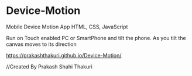 # Device-Motion
Mobile Device Motion App 
HTML, CSS, JavaScript

Run on Touch enabled PC or SmartPhone and tilt the phone. As you tilt the canvas moves to its direction

https://prakashthakuri.github.io/Device-Motion/

//Created By Prakash Shahi Thakuri
